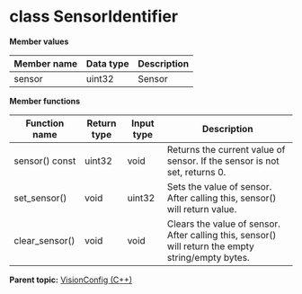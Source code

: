 # class SensorIdentifier

 **Member values** 

|Member name|Data type|Description|
|-----------|---------|-----------|
|sensor|uint32|Sensor|

 **Member functions** 

|Function name|Return type|Input type|Description|
|-------------|-----------|----------|-----------|
|sensor\(\) const|uint32|void|Returns the current value of sensor. If the sensor is not set, returns 0.|
|set\_sensor\(\)|void|uint32|Sets the value of sensor. After calling this, sensor\(\) will return value.|
|clear\_sensor\(\)|void|void|Clears the value of sensor. After calling this, sensor\(\) will return the empty string/empty bytes.|

**Parent topic:** [VisionConfig \(C++\)](../../summary_pages/VisionConfig.md)

